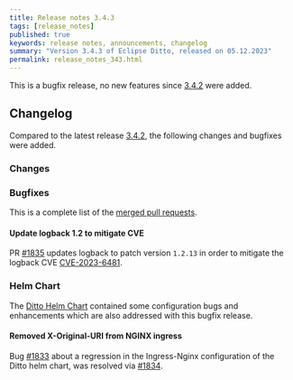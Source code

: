 ```yaml
---
title: Release notes 3.4.3
tags: [release_notes]
published: true
keywords: release notes, announcements, changelog
summary: "Version 3.4.3 of Eclipse Ditto, released on 05.12.2023"
permalink: release_notes_343.html
---
```


This is a bugfix release, no new features since [3.4.2](release_notes_341.html) were added.

## Changelog

Compared to the latest release [3.4.2](release_notes_341.html), the following changes and bugfixes were added.

### Changes


### Bugfixes

This is a complete list of the
[merged pull requests](https://github.com/eclipse-ditto/ditto/pulls?q=is%3Apr+milestone%3A3.4.3).

#### Update logback 1.2 to mitigate CVE

PR [#1835](https://github.com/eclipse-ditto/ditto/pull/1835) updates logback to patch version `1.2.13` in order to
mitigate the logback CVE [CVE-2023-6481](https://www.cve.org/cverecord?id=CVE-2023-6481).


### Helm Chart

The [Ditto Helm Chart](https://github.com/eclipse-ditto/ditto/tree/master/deployment/helm) contained some configuration 
bugs and enhancements which are also addressed with this bugfix release.

#### Removed X-Original-URI from NGINX ingress

Bug [#1833](https://github.com/eclipse-ditto/ditto/issues/1833) about a regression in the Ingress-Nginx configuration
of the Ditto helm chart, was resolved via [#1834](https://github.com/eclipse-ditto/ditto/pull/1834).
